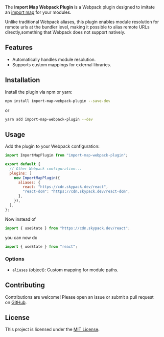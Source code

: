 The **Import Map Webpack Plugin** is a Webpack plugin designed to imitate an [import map](https://developer.mozilla.org/en-US/docs/Web/HTML/Element/script/type/importmap) for your modules.

Unlike traditional Webpack aliases, this plugin enables module resolution for remote urls at the bundler level, making it possible to alias remote URLs directly,something that Webpack does not support natively.

## Features

- Automatically handles module resolution.
- Supports custom mappings for external libraries.

## Installation

Install the plugin via npm or yarn:

```bash
npm install import-map-webpack-plugin --save-dev
```

or

```bash
yarn add import-map-webpack-plugin --dev
```

## Usage

Add the plugin to your Webpack configuration:

```javascript
import ImportMapPlugin from "import-map-webpack-plugin";

export default {
  // Other Webpack configuration...
  plugins: [
    new ImportMapPlugin({
      aliases: {
        react: "https://cdn.skypack.dev/react",
        "react-dom": "https://cdn.skypack.dev/react-dom",
      },
    }),
  ],
};
```

Now instead of 

```javascript
import { useState } from "https://cdn.skypack.dev/react";
```

you can now do 

```javascript
import { useState } from "react";
```

### Options

- `aliases` (object): Custom mapping for module paths.

## Contributing

Contributions are welcome! Please open an issue or submit a pull request on [GitHub](https://github.com/negswell/import-map-webpack-plugin).

## License

This project is licensed under the [MIT License](LICENSE).
```
